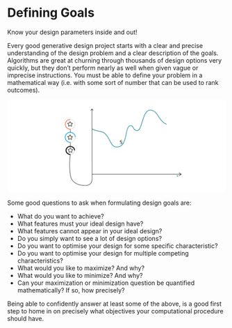 # Defining Goals

Know your design parameters inside and out!

Every good generative design project starts with a clear and precise understanding of the design problem and a clear description of the goals. Algorithms are great at churning through thousands of design options very quickly, but they don’t perform nearly as well when given vague or imprecise instructions. You must be able to define your problem in a mathematical way \(i.e. with some sort of number that can be used to rank outcomes\).

![](../../.gitbook/assets/definegoals%20%283%29.png)

Some good questions to ask when formulating design goals are:

* What do you want to achieve?  
* What features must your ideal design have? 
* What features cannot appear in your ideal design? 
* Do you simply want to see a lot of design options? 
* Do you want to optimise your design for some specific characteristic? 
* Do you want to optimise your design for multiple competing characteristics? 
* What would you like to maximize? And why? 
* What would you like to minimize? And why? 
* Can your maximization or minimization question be quantified mathematically? If so, how precisely?

Being able to confidently answer at least some of the above, is a good first step to home in on precisely what objectives your computational procedure should have.


